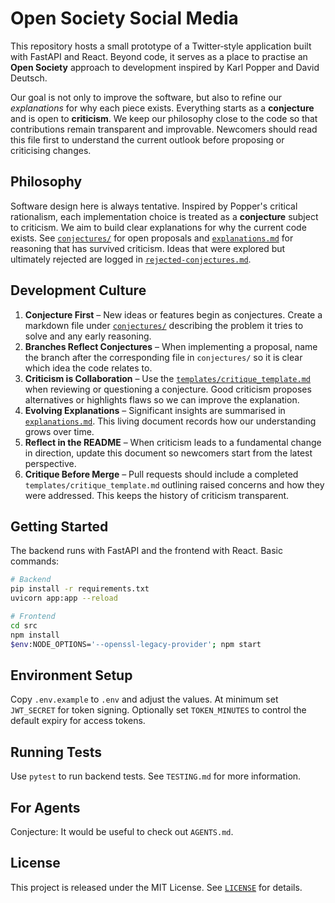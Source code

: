 # Open Society Social Media

This repository hosts a small prototype of a Twitter‑style application built with
FastAPI and React.  Beyond code, it serves as a place to practise an **Open
Society** approach to development inspired by Karl Popper and David Deutsch.

Our goal is not only to improve the software, but also to refine our
*explanations* for why each piece exists.  Everything starts as a **conjecture**
and is open to **criticism**.  We keep our philosophy close to the code so that
contributions remain transparent and improvable.  Newcomers should read this
file first to understand the current outlook before proposing or criticising
changes.

## Philosophy

Software design here is always tentative. Inspired by Popper's critical
rationalism, each implementation choice is treated as a **conjecture** subject to
criticism. We aim to build clear explanations for why the current code exists.
See [`conjectures/`](conjectures/) for open proposals and
[`explanations.md`](explanations.md) for reasoning that has survived criticism.
Ideas that were explored but ultimately rejected are logged in
[`rejected-conjectures.md`](rejected-conjectures.md).

## Development Culture

1. **Conjecture First** – New ideas or features begin as conjectures.  Create a
   markdown file under [`conjectures/`](conjectures/) describing the problem it
   tries to solve and any early reasoning.
2. **Branches Reflect Conjectures** – When implementing a proposal, name the
   branch after the corresponding file in `conjectures/` so it is clear which
   idea the code relates to.
3. **Criticism is Collaboration** – Use the
   [`templates/critique_template.md`](templates/critique_template.md) when
   reviewing or questioning a conjecture.  Good criticism proposes alternatives
   or highlights flaws so we can improve the explanation.
4. **Evolving Explanations** – Significant insights are summarised in
   [`explanations.md`](explanations.md).  This living document records how our
   understanding grows over time.
5. **Reflect in the README** – When criticism leads to a fundamental change in
   direction, update this document so newcomers start from the latest
   perspective.
6. **Critique Before Merge** – Pull requests should include a completed
   `templates/critique_template.md` outlining raised concerns and how they were
   addressed. This keeps the history of criticism transparent.

## Getting Started

The backend runs with FastAPI and the frontend with React.  Basic commands:

```bash
# Backend
pip install -r requirements.txt
uvicorn app:app --reload

# Frontend
cd src
npm install
$env:NODE_OPTIONS='--openssl-legacy-provider'; npm start
```

## Environment Setup

Copy `.env.example` to `.env` and adjust the values. At minimum set `JWT_SECRET` for token signing. Optionally set `TOKEN_MINUTES` to control the default expiry for access tokens.

## Running Tests

Use `pytest` to run backend tests. See `TESTING.md` for more information.

## For Agents

Conjecture: It would be useful to check out `AGENTS.md`.

## License

This project is released under the MIT License.  See [`LICENSE`](LICENSE) for
details.
